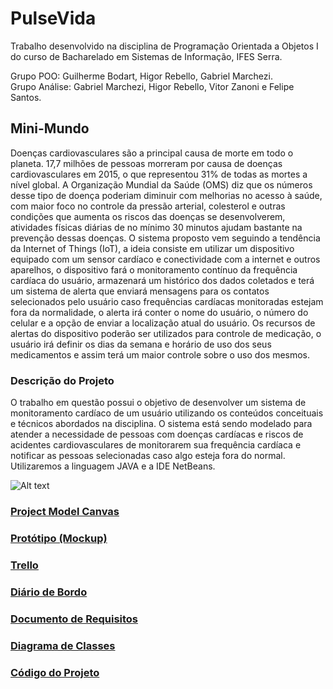 # PulseVida

Trabalho desenvolvido na disciplina de Programação Orientada a Objetos I do curso de Bacharelado em Sistemas de Informação, IFES Serra.<br>

Grupo POO: Guilherme Bodart, Higor Rebello, Gabriel Marchezi.<br>
Grupo Análise: Gabriel Marchezi, Higor Rebello, Vitor Zanoni e Felipe Santos.<br>

## Mini-Mundo

Doenças cardiovasculares são a principal causa de morte em todo o planeta. 17,7
milhões de pessoas morreram por causa de doenças cardiovasculares em 2015, o que
representou 31% de todas as mortes a nível global. A Organização Mundial da Saúde
(OMS) diz que os números desse tipo de doença poderiam diminuir com melhorias no
acesso à saúde, com maior foco no controle da pressão arterial, colesterol e outras
condições que aumenta os riscos das doenças se desenvolverem, atividades físicas
diárias de no mínimo 30 minutos ajudam bastante na prevenção dessas doenças.
O sistema proposto vem seguindo a tendência da Internet of Things (IoT), a ideia
consiste em utilizar um dispositivo equipado com um sensor cardíaco e conectividade
com a internet e outros aparelhos, o dispositivo fará o monitoramento contínuo da
frequência cardíaca do usuário, armazenará um histórico dos dados coletados e terá
um sistema de alerta que enviará mensagens para os contatos selecionados pelo
usuário caso frequências cardíacas monitoradas estejam fora da normalidade, o alerta
irá conter o nome do usuário, o número do celular e a opção de enviar a localização
atual do usuário. Os recursos de alertas do dispositivo poderão ser utilizados para
controle de medicação, o usuário irá definir os dias da semana e horário de uso dos
seus medicamentos e assim terá um maior controle sobre o uso dos mesmos.<br>

### Descrição do Projeto
O trabalho em questão possui o objetivo de desenvolver um sistema de monitoramento cardíaco de um usuário utilizando os conteúdos conceituais e técnicos abordados na disciplina. O sistema está sendo modelado para atender a necessidade de pessoas com doenças cardíacas e riscos de acidentes cardiovasculares de monitorarem sua frequência cardíaca e notificar as pessoas selecionadas caso algo esteja fora do normal. Utilizaremos a linguagem JAVA e a IDE NetBeans.<br>

![Alt text](https://github.com/gmarchezi/PulseiraPOO1/blob/master/New%20Wireframe%201.png?raw=true "Imagem")

### [Project Model Canvas](https://github.com/gmarchezi/PulseiraPOO1/blob/master/Project%20Canvas%20Online.pdf)

### [Protótipo (Mockup)](https://github.com/gmarchezi/PulseVida/blob/master/PrototipoPV.pdf)

### [Trello](https://trello.com/b/fX00lfH3)

### [Diário de Bordo](https://docs.google.com/document/d/1S1ddIExU4Hc-axx8Ch8JA56SY4iaTZdEXbXFiaRo1ZU/edit?usp=sharing)

### [Documento de Requisitos](https://drive.google.com/open?id=1ZO8Rrlvdwg-qflk47jPKTi_kpTGTO-8I)

### [Diagrama de Classes](https://github.com/gmarchezi/PulseVida/blob/master/diagrama_classe_final.png?raw=true)

### [Código do Projeto](https://github.com/gmarchezi/PulseVida/tree/master/PulseVida)
